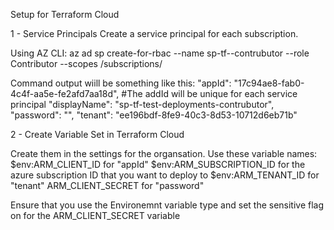 Setup for Terraform Cloud

1 - Service Principals
Create a service principal for each subscription.

Using AZ CLI:
az ad sp create-for-rbac --name sp-tf-<subscription name>-contrubutor --role Contributor --scopes /subscriptions/<subscription id>

Command output wiill be something like this:
    "appId": "17c94ae8-fab0-4c4f-aa5e-fe2afd7aa18d",    #The addId will be unique for each service principal
    "displayName": "sp-tf-test-deployments-contrubutor",
    "password": "<REDACTED>",
    "tenant": "ee196bdf-8fe9-40c3-8d53-10712d6eb71b"

2 - Create Variable Set in Terraform Cloud

Create them in the settings for the organsation.
Use these variable names:
$env:ARM_CLIENT_ID for "appId"
$env:ARM_SUBSCRIPTION_ID for the azure subscription ID that you want to deploy to
$env:ARM_TENANT_ID for "tenant"
ARM_CLIENT_SECRET for "password"


Ensure that you use the Environemnt variable type and set the sensitive flag on for the ARM_CLIENT_SECRET variable
